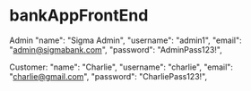 # bankAppFrontEnd

  Admin
  "name": "Sigma Admin",
  "username": "admin1",
  "email": "admin@sigmabank.com",
  "password": "AdminPass123!",



  Customer:
  "name": "Charlie",
  "username": "charlie",
  "email": "charlie@gmail.com",
  "password": "CharliePass123!",